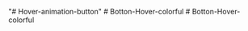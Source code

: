 "# Hover-animation-button" 
#   B o t t o n - H o v e r - c o l o r f u l  
 #   B o t t o n - H o v e r - c o l o r f u l  
 